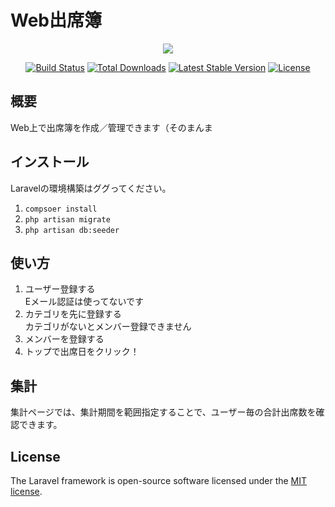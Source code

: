 # Web出席簿

<p align="center"><img src="https://laravel.com/assets/img/components/logo-laravel.svg"></p>

<p align="center">
<a href="https://travis-ci.org/laravel/framework"><img src="https://travis-ci.org/laravel/framework.svg" alt="Build Status"></a>
<a href="https://packagist.org/packages/laravel/framework"><img src="https://poser.pugx.org/laravel/framework/d/total.svg" alt="Total Downloads"></a>
<a href="https://packagist.org/packages/laravel/framework"><img src="https://poser.pugx.org/laravel/framework/v/stable.svg" alt="Latest Stable Version"></a>
<a href="https://packagist.org/packages/laravel/framework"><img src="https://poser.pugx.org/laravel/framework/license.svg" alt="License"></a>
</p>

## 概要

Web上で出席簿を作成／管理できます（そのまんま

## インストール

Laravelの環境構築はググってください。

1. `compsoer install`
1. `php artisan migrate`
1. `php artisan db:seeder`

## 使い方

1. ユーザー登録する  
  Eメール認証は使ってないです
1. カテゴリを先に登録する  
  カテゴリがないとメンバー登録できません
1. メンバーを登録する
1. トップで出席日をクリック！

## 集計

集計ページでは、集計期間を範囲指定することで、ユーザー毎の合計出席数を確認できます。

## License

The Laravel framework is open-source software licensed under the [MIT license](https://opensource.org/licenses/MIT).
